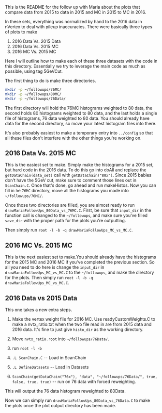This is the README for the follow up with Maria about the plots that compare data from 2015 to data in 2015 and MC in 2015 to MC in 2016. 

In these sets, everything was normalized by hand to the 2016 data in nVertex to deal with pileup inaccuracies. There were basically three types of plots to make

1) 2016 Data Vs. 2015 Data
2) 2016 Data Vs. 2015 MC
3) 2016 MC Vs. 2015 MC

Here I will outline how to make each of these three datasets with the code in this directory. Essentially we try to leverage the main code as much as possible, using tag 5GeVCut.

The first thing to do is make three directories. 
```bash
mkdir -p ~/followups/76MC/ 
mkdir -p ~/followups/80MC/
mkdir -p ~/followups/76Data/
```

The first directory will hold the 76MC histograms weighted to 80 data, the second holds 80 histograms weighted to 80 data, and the last holds a single file of histograms, 76 data weighted to 80 data. You should already have data for the second directory, so move your latest histogram files into there.

It's also probably easiest to make a temporary entry into `../config` so that all these files don't interfere with the other things you're working on. 


## 2016 Data Vs. 2015 MC

This is the easiest set to make. Simply make the histograms for a 2015 set, but hard code in the 2016 data. To do this go into doAll and replace the `getDataChain(data_set)` call with `getDataChain("80x")`. Since 2015 babies don't have the 5GeV cut, make sure to comment those lines out in `ScanChain.C`. Once that's done, go ahead and run makeHistos. Now you can fill in he `76MC` directory, move all the histograms you made into `~/followups/76MC/`.

Once those two directories are filled, you are almost ready to run `drawMariaFollowUps_80Data_vs_76MC.C`. First, be sure that `input_dir` in the function call is changed to the `~/followups`, and make sure you've filled `save_dir` with the proper path for the plots you're outputting.

Then simply run `root -l -b -q drawMariaFollowUps_MC_vs_MC.C`.

## 2016 MC Vs. 2015 MC

This is the next easiest set to make.You should already have the histograms for the 2015 MC and 2016 MC if you've completed the previous section. So all you need to do here is change the `input_dir` in `drawMariaFollowUps_MC_vs_MC.C` to the `~/followups`, and make the directory for the plots. Then simply run `root -l -b -q drawMariaFollowUps_MC_vs_MC.C`.

## 2016 Data vs 2015 Data

This one takes a new extra steps. 

1) Make the vertex weight file for 2016 MC. Use readyCustomWeights.C to make a nvtx_ratio.txt when the two file read in are from 2015 data and 2016 data. It's fine to just give `histo_dir` as the working directory. 

2) Move `nvtx_ratio.root` into `~/followups/76Data/`.

3) run `root -l -b` 
  1) `.L ScanChain.C` -- Load in ScanChain
  2) `.L DefineDatasets` -- Load in Datasets
  3) `ScanChain(getDataChain("76x"), "data", "~/followups/76Data/", true, false, true, true)` -- run on 76 data with forced reweighting. 

This will output the 76 data histogram reweighted to 80Data.

Now we can simply run `drawMariaFollowUps_80Data_vs_76Data.C` to make the plots once the plot output directory has been made.